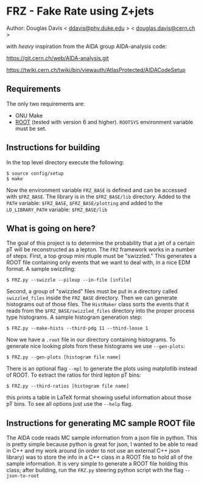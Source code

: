 FRZ - Fake Rate using Z+jets
============

Author: Douglas Davis < ddavis@phy.duke.edu > < douglas.davis@cern.ch >

with _heavy_ inspiration from the AIDA group AIDA-analysis code:

https://git.cern.ch/web/AIDA-analysis.git

https://twiki.cern.ch/twiki/bin/viewauth/AtlasProtected/AIDACodeSetup

Requirements
------------
The only two requirements are:
* GNU Make
* [ROOT](https://root.cern.ch/) (tested with version 6 and higher).
   `ROOTSYS` environment variable must be set.


Instructions for building
------------
In the top level directory execute the following:

    $ source config/setup
    $ make

Now the environment variable `FRZ_BASE` is defined and can
be accessed with `$FRZ_BASE`. The library is in the `$FRZ_BASE/lib`
directory. Added to the `PATH` variable: `$FRZ_BASE`, `$FRZ_BASE/plotting`
and added to the `LD_LIBRARY_PATH` variable: `$FRZ_BASE/lib`

What is going on here?
------------
The goal of this project is to determine the probability that a
jet of a certain pT will be reconstructed as a lepton. The `FRZ`
framework works in a number of steps. First, a top group mini ntuple
must be "swizzled." This generates a ROOT file containing only events
that we want to deal with, in a nice EDM format. A sample swizzling:

    $ FRZ.py --swizzle --pileup --in-file [infile] 

Second, a group of "swizzled" files must be put in a directory
called `swizzled_files` inside the `FRZ_BASE` directory. Then
we can generate histograms out of those files. The `HistMaker` class
sorts the events that it reads from the `$FRZ_BASE/swizzled_files`
directory into the proper process type histograms. A sample
histogram generation step:

    $ FRZ.py --make-hists --third-pdg 11 --third-loose 1

Now we have a `.root` file in our directory containing histograms.
To generate nice looking plots from these histograms we use `--gen-plots`:

    $ FRZ.py --gen-plots [histogram file name]

There is an optional flag `--mpl` to generate the plots using matplotlib
instead of ROOT. To extract the ratios for third lepton pT bins:

    $ FRZ.py --third-ratios [histogram file name]

this prints a table in LaTeX format showing useful information about those
pT bins. To see all options just use the `--help` flag.

Instructions for generating MC sample ROOT file
------------
The AIDA code reads MC sample information from a json file in python.
This is pretty simple because python is great for json, I wanted to
be able to read in C++ and my work around (in order to not use an
external C++ json library) was to store the info in a C++ class in a 
ROOT file to hold all of the sample information. It is very simple
to generate a ROOT file holding this class; after building, run the
`FRZ.py` steering python script with the flag `--json-to-root`